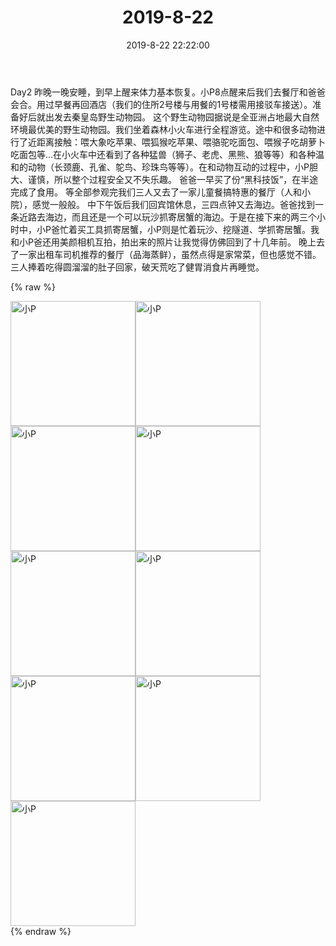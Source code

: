 ﻿---
title: "2019-8-22"
date: 2019-8-22 22:22:00
tags: 文字
categories: 妈妈
---
Day2 昨晚一晚安睡，到早上醒来体力基本恢复。小P8点醒来后我们去餐厅和爸爸会合。用过早餐再回酒店（我们的住所2号楼与用餐的1号楼需用接驳车接送）。准备好后就出发去秦皇岛野生动物园。
这个野生动物园据说是全亚洲占地最大自然环境最优美的野生动物园。我们坐着森林小火车进行全程游览。途中和很多动物进行了近距离接触：喂大象吃苹果、喂狐猴吃苹果、喂骆驼吃面包、喂猴子吃胡萝卜吃面包等…在小火车中还看到了各种猛兽（狮子、老虎、黑熊、狼等等）和各种温和的动物（长颈鹿、孔雀、鸵鸟、珍珠鸟等等）。在和动物互动的过程中，小P胆大、谨慎，所以整个过程安全又不失乐趣。
爸爸一早买了份“黑科技饭”，在半途完成了食用。
等全部参观完我们三人又去了一家儿童餐搞特惠的餐厅（人和小院），感觉一般般。
中下午饭后我们回宾馆休息，三四点钟又去海边。爸爸找到一条近路去海边，而且还是一个可以玩沙抓寄居蟹的海边。于是在接下来的两三个小时中，小P爸忙着买工具抓寄居蟹，小P则是忙着玩沙、挖隧道、学抓寄居蟹。我和小P爸还用美颜相机互拍，拍出来的照片让我觉得仿佛回到了十几年前。
晚上去了一家出租车司机推荐的餐厅（品海蒸鲜），虽然点得是家常菜，但也感觉不错。三人捧着吃得圆溜溜的肚子回家，破天荒吃了健胃消食片再睡觉。

{% raw %}
<div style="width:500 px">
<div style="float:left; width:100 px"><img src="/images/WeChat Image_20200211195030.jpg" width="200" alt="小P"></div>
<div style="float:left; width:100 px"><img src="/images/WeChat Image_20200211195042.jpg" width="200" alt="小P"></div>
<div style="float:left; width:100 px"><img src="/images/WeChat Image_20200211195053.jpg" width="200" alt="小P"></div>
<div style="float:left; width:100 px"><img src="/images/WeChat Image_20200211195103.jpg" width="200" alt="小P"></div>
<div style="float:left; width:100 px"><img src="/images/WeChat Image_20200211195112.jpg" width="200" alt="小P"></div>
<div style="float:left; width:100 px"><img src="/images/WeChat Image_20200211195121.jpg" width="200" alt="小P"></div>
<div style="float:left; width:100 px"><img src="/images/WeChat Image_20200211195130.jpg" width="200" alt="小P"></div>
<div style="float:left; width:100 px"><img src="/images/WeChat Image_20200211195139.jpg" width="200" alt="小P"></div>
<div style="float:left; width:100 px"><img src="/images/WeChat Image_20200211195150.jpg" width="200" alt="小P"></div>
<div style="clear:both"></div>
</div>
{% endraw %}